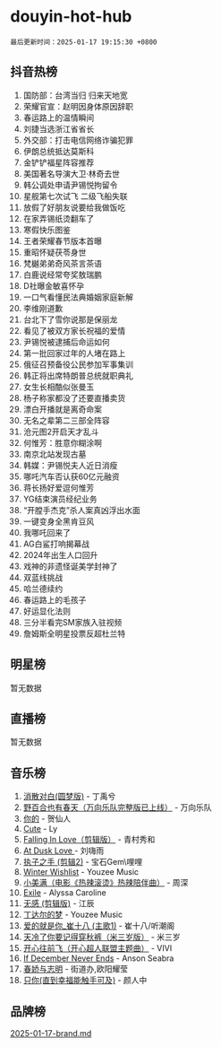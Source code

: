# douyin-hot-hub

`最后更新时间：2025-01-17 19:15:30 +0800`

## 抖音热榜

1. 国防部：台湾当归 归来天地宽
1. 荣耀官宣：赵明因身体原因辞职
1. 春运路上的温情瞬间
1. 刘捷当选浙江省省长
1. 外交部：打击电信网络诈骗犯罪
1. 伊朗总统抵达莫斯科
1. 金铲铲福星阵容推荐
1. 美国著名导演大卫·林奇去世
1. 韩公调处申请尹锡悦拘留令
1. 星舰第七次试飞 二级飞船失联
1. 放假了好朋友说要给我做饭吃
1. 在家弄锡纸烫翻车了
1. 寒假快乐图鉴
1. 王者荣耀春节版本首曝
1. 重昭怀疑茯苓身世
1. 梵樾弟弟奇风茶言茶语
1. 白鹿说经常夸奖敖瑞鹏
1. D社曝金敏喜怀孕
1. 一口气看懂民法典婚姻家庭新解
1. 李维刚道歉
1. 台北下了雪你说那是保丽龙
1. 看见了被双方家长祝福的爱情
1. 尹锡悦被逮捕后命运如何
1. 第一批回家过年的人堵在路上
1. 俄征召预备役公民参加军事集训
1. 韩正将出席特朗普总统就职典礼
1. 女生长相酷似张曼玉
1. 杨子称家都没了还要直播卖货
1. 漂白开播就是离奇命案
1. 无名之辈第二三部全阵容
1. 沧元图2开启天才乱斗
1. 何惟芳：胜意你糊涂啊
1. 南京北站发现古墓
1. 韩媒：尹锡悦夫人近日消瘦
1. 哪吒汽车否认获60亿元融资
1. 蒋长扬好爱逗何惟芳
1. YG结束演员经纪业务
1. “开膛手杰克”杀人案真凶浮出水面
1. 一键变身全黑肯豆风
1. 我哪吒回来了
1. AG白鲨打响揭幕战
1. 2024年出生人口回升
1. 戏神的非遗怪诞美学封神了
1. 双蓝线挑战
1. 哈兰德续约
1. 春运路上的毛孩子
1. 好运显化法则
1. 三分半看完SM家族入驻视频
1. 詹姆斯全明星投票反超杜兰特

## 明星榜

暂无数据

## 直播榜

暂无数据

## 音乐榜

1. [消散对白(圆梦版)](https://sf5-hl-cdn-tos.douyinstatic.com/obj/tos-cn-ve-2774/og4jB5I5IizzoZVAAAzWgBMAsMDWoArfwBOiFs) - 丁禹兮
1. [野百合也有春天（万向乐队完整版已上线）](https://sf5-hl-cdn-tos.douyinstatic.com/obj/tos-cn-ve-2774/oMnUxhRAMiAGBqDtIPBQ7ACYQZFlJCftcgeDJE) - 万向乐队
1. [你的](https://sf5-hl-cdn-tos.douyinstatic.com/obj/tos-cn-ve-2774/oYuIeKf42jB7sEV6B2upMdpYAgfrQWj0FeRegh) - 贺仙人
1. [Cute](https://sf5-hl-cdn-tos.douyinstatic.com/obj/tos-cn-ve-2774/o4IbIzHWKAAB4wsS5qMBRiiAlEBGTpQRNfFvuo) - Ly
1. [Falling In Love（剪辑版）](https://sf5-hl-cdn-tos.douyinstatic.com/obj/tos-cn-ve-2774/o8ajpA8zzgBPahbBIO8AcKGBLJezFCRd1wfP9f) - 青村秀和
1. [ At Dusk  Love ](https://sf3-cdn-tos.douyinstatic.com/obj/tos-cn-ve-2774/o8CrpCf5CaYgI4ZrtQgMQAFEfuGqNnRSDQAPBc) - 刘嗨雨
1. [执子之手 (剪辑2)](https://sf6-cdn-tos.douyinstatic.com/obj/tos-cn-ve-2774/oUoZLQjCc31XzqsBnBQUNgeKtYPBcgbFDwtfcu) - 宝石Gem\哩哩
1. [Winter Wishlist](https://sf5-hl-cdn-tos.douyinstatic.com/obj/tos-cn-ve-2774/oIIgUOeamCFCVAzxN6MFRLIBlLGpUqQxeeHrLE) - Youzee Music
1. [小美满（电影《热辣滚烫》热辣陪伴曲）](https://sf5-hl-cdn-tos.douyinstatic.com/obj/tos-cn-ve-2774/o0GAn2lSgfZIDUgtevCGDQYnFg4CwnrBaxbTZL) - 周深
1. [Exile](https://sf5-hl-cdn-tos.douyinstatic.com/obj/tos-cn-ve-2774/oYj4gAQTknKE3WW0Je8KGmQ7z1cA4FefwtbufD) - Alyssa Caroline
1. [无感 (剪辑版)](https://sf5-hl-cdn-tos.douyinstatic.com/obj/tos-cn-ve-2774/o0eIsUzJBDlQaQFC5OFlgbMEZC1TFYBftOBn6p) - 江辰
1. [丁达尔的梦](https://sf5-hl-cdn-tos.douyinstatic.com/obj/tos-cn-ve-2774/oMU3WirUZBVQkAC9ccG5P2IQirziZM2RTInUY) - Youzee Music
1. [爱的就是你_崔十八 (主歌1)](https://sf5-hl-cdn-tos.douyinstatic.com/obj/tos-cn-ve-2774/oI5BO5DhFZ6UTcNCnZaOCBLtZ7WIMQGfgnXf5E) - 崔十八/听潮阁
1. [天冷了你要记得穿秋裤（米三岁版）](https://sf5-hl-cdn-tos.douyinstatic.com/obj/tos-cn-ve-2774/oQlIwVIDWiZ6BQilAorS7MA0AgCkQDvcZAdm1) - 米三岁
1. [开心往前飞（开心超人联盟主题曲）](https://sf5-hl-cdn-tos.douyinstatic.com/obj/tos-cn-ve-2774/9d8fb7c82cf1421fb93a9fe925275e0a) - VIVI
1. [If December Never Ends](https://sf5-hl-cdn-tos.douyinstatic.com/obj/tos-cn-ve-2774/oY1IQMoTgCFIBg8RZifyqlBBt1UFgitTYmxeOS) - Anson Seabra
1. [春娇与志明](https://sf5-hl-cdn-tos.douyinstatic.com/obj/tos-cn-ve-2774/e530d8fceb7044b39707d7f9ff54add1) - 街道办,欧阳耀莹
1. [只你(直到幸福能触手可及)](https://sf5-hl-cdn-tos.douyinstatic.com/obj/tos-cn-ve-2774/o0lBkRDzFTeaVSUz3ZZSCBVtZ5DIMQGfgmEAuE) - 颜人中

## 品牌榜

[2025-01-17-brand.md](2025-01-17-brand.md)
